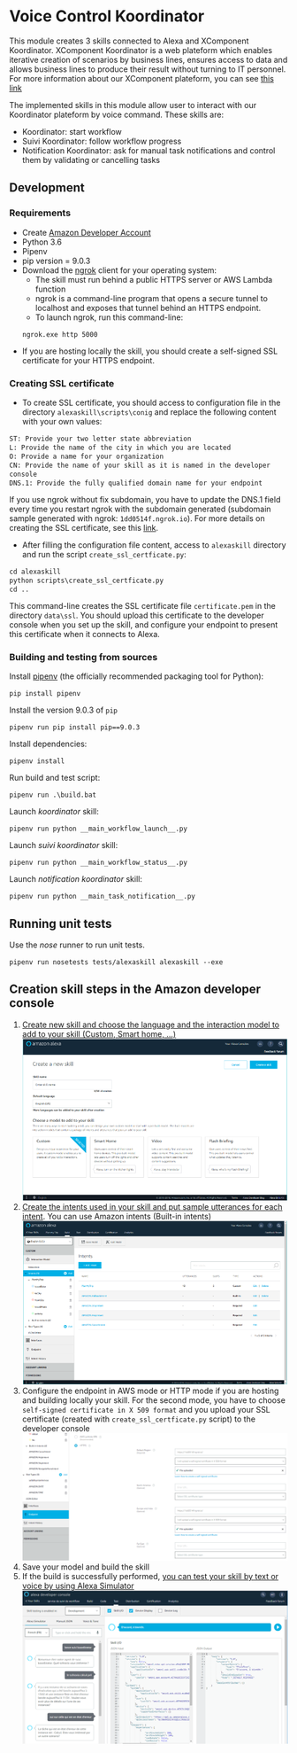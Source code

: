 # Voice Control Koordinator 

This module creates 3 skills connected to Alexa and XComponent Koordinator. XComponent Koordinator is a web 
plateform which enables iterative creation of scenarios by business lines, ensures access to data and allows business
lines to produce their result without turning to IT personnel. 
For more information about our XComponent plateform, you can see [this link](https://www.xcomponent.com/en/)

The implemented skills in this module allow user to interact with our Koordinator plateform by voice command. These skills are:
- Koordinator: start workflow
- Suivi Koordinator: follow workflow progress
- Notification Koordinator: ask for manual task notifications and control them by validating or cancelling tasks

## Development

### Requirements 

- Create [Amazon Developer Account](https://developer.amazon.com/)
- Python 3.6
- Pipenv
- pip version = 9.0.3
- Download the [ngrok](https://ngrok.com/download/) client for your operating system:
    - The skill must run behind a public HTTPS server or AWS Lambda function
    - ngrok is a command-line program that opens a secure tunnel to localhost and exposes that tunnel behind an HTTPS endpoint.
    - To launch ngrok, run this command-line:
    ````
    ngrok.exe http 5000
    ```` 
- If you are hosting locally the skill, you should create a self-signed SSL certificate for your HTTPS endpoint.
 
### Creating SSL certificate

- To create SSL certificate, you should access to configuration file in the directory `alexaskill\scripts\conig` and replace the following content with your own values:
```
ST: Provide your two letter state abbreviation
L: Provide the name of the city in which you are located
O: Provide a name for your organization
CN: Provide the name of your skill as it is named in the developer console
DNS.1: Provide the fully qualified domain name for your endpoint
```
If you use ngrok without fix subdomain, you have to update the DNS.1 field every time you restart ngrok with the subdomain generated (subdomain sample generated with ngrok: `1dd0514f.ngrok.io`).
For more details on creating the SSL certificate, see this [link](https://developer.amazon.com/docs/custom-skills/configure-web-service-self-signed-certificate.html#h3_update_selfsigned/).   

- After filling the configuration file content, access to `alexaskill` directory and run the script `create_ssl_certficate.py`:
```
cd alexaskill
python scripts\create_ssl_certficate.py
cd ..
```
This command-line creates the SSL certificate file `certificate.pem` in the directory `data\ssl`. You should upload this certificate to the developer console when you set up the skill, and configure your endpoint to present this certificate when it connects to Alexa.

### Building and testing from sources

Install [pipenv](https://docs.pipenv.org/) (the officially recommended packaging tool for Python):

```
pip install pipenv
```

Install the version 9.0.3 of `pip`

```
pipenv run pip install pip==9.0.3
```

Install dependencies:

```
pipenv install
```

Run build and test script:

```
pipenv run .\build.bat
```

Launch *koordinator* skill:
```
pipenv run python __main_workflow_launch__.py
```

Launch *suivi koordinator* skill:
```
pipenv run python __main_workflow_status__.py
```

Launch *notification koordinator* skill:
```
pipenv run python __main_task_notification__.py
```

## Running unit tests

Use the *nose* runner to run unit tests.

```
pipenv run nosetests tests/alexaskill alexaskill --exe
```

## Creation skill steps in the Amazon developer console

1. [Create new skill and choose the language and the interaction model to add to your skill (Custom, Smart home, ...)](https://developer.amazon.com/docs/devconsole/create-a-skill-and-choose-the-interaction-model.html)
![Scheme](screenshots/interaction_model.png)
2. [Create the intents used in your skill and put sample utterances for each intent](https://developer.amazon.com/docs/custom-skills/create-intents-utterances-and-slots.html). You can use Amazon intents (Built-in intents)
![Scheme](screenshots/intent_creation.png)
3. Configure the endpoint in AWS mode or HTTP mode if you are hosting and building locally your skill. For the second mode, you have to choose `self-signed certificate in X 509 format` and you upload your SSL certificate (created with `create_ssl_certficate.py` script) to the developer console
![Scheme](screenshots/endpoint_config.png)
4. Save your model and build the skill
5. If the build is successfully performed, [you can test your skill by text or voice by using Alexa Simulator](https://developer.amazon.com/docs/devconsole/test-your-skill.html)
![Scheme](screenshots/test_simulator.png)
